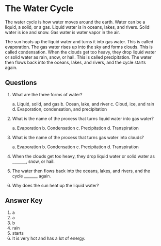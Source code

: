 # The Water Cycle

The water cycle is how water moves around the earth. Water can be a liquid, a solid, or a gas. Liquid water is in oceans, lakes, and rivers. Solid water is ice and snow. Gas water is water vapor in the air.

The sun heats up the liquid water and turns it into gas water. This is called evaporation. The gas water rises up into the sky and forms clouds. This is called condensation. When the clouds get too heavy, they drop liquid water or solid water as rain, snow, or hail. This is called precipitation. The water then flows back into the oceans, lakes, and rivers, and the cycle starts again.

## Questions

1. What are the three forms of water?

   a. Liquid, solid, and gas
   b. Ocean, lake, and river
   c. Cloud, ice, and rain
   d. Evaporation, condensation, and precipitation

2. What is the name of the process that turns liquid water into gas water?

   a. Evaporation
   b. Condensation
   c. Precipitation
   d. Transpiration

3. What is the name of the process that turns gas water into clouds?

   a. Evaporation
   b. Condensation
   c. Precipitation
   d. Transpiration

4. When the clouds get too heavy, they drop liquid water or solid water as _______, snow, or hail.

5. The water then flows back into the oceans, lakes, and rivers, and the cycle _______ again.

6. Why does the sun heat up the liquid water?

## Answer Key

1. a
2. a
3. b
4. rain
5. starts
6. It is very hot and has a lot of energy.
